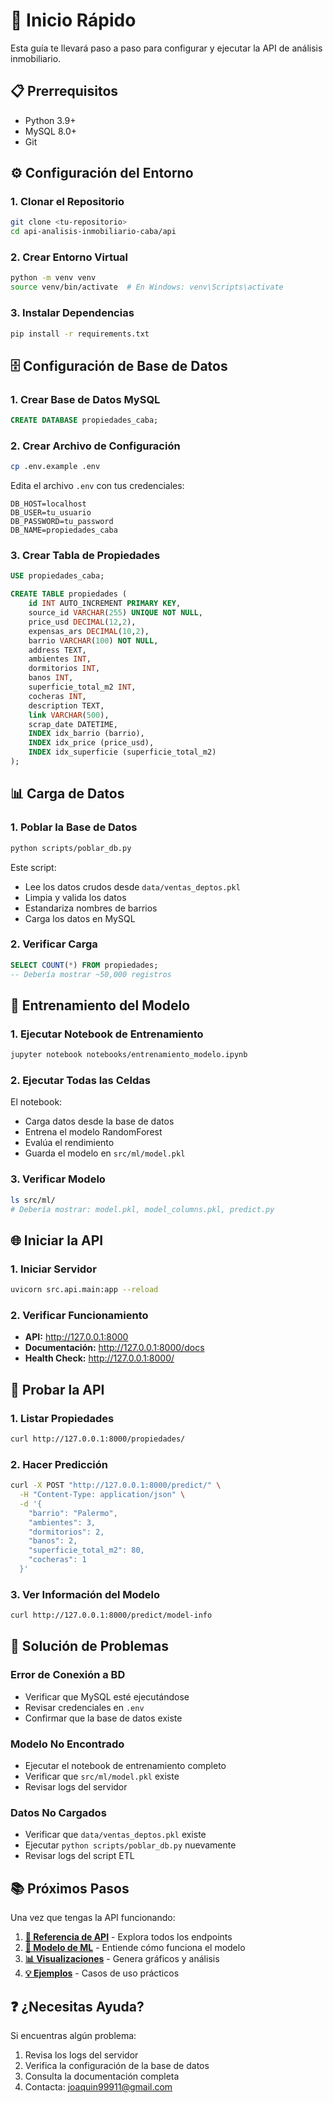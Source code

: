 # 🚀 **Inicio Rápido**

Esta guía te llevará paso a paso para configurar y ejecutar la API de análisis inmobiliario.

## 📋 **Prerrequisitos**

- Python 3.9+
- MySQL 8.0+
- Git

## ⚙️ **Configuración del Entorno**

### **1. Clonar el Repositorio**
```bash
git clone <tu-repositorio>
cd api-analisis-inmobiliario-caba/api
```

### **2. Crear Entorno Virtual**
```bash
python -m venv venv
source venv/bin/activate  # En Windows: venv\Scripts\activate
```

### **3. Instalar Dependencias**
```bash
pip install -r requirements.txt
```

## 🗄️ **Configuración de Base de Datos**

### **1. Crear Base de Datos MySQL**
```sql
CREATE DATABASE propiedades_caba;
```

### **2. Crear Archivo de Configuración**
```bash
cp .env.example .env
```

Edita el archivo `.env` con tus credenciales:
```env
DB_HOST=localhost
DB_USER=tu_usuario
DB_PASSWORD=tu_password
DB_NAME=propiedades_caba
```

### **3. Crear Tabla de Propiedades**
```sql
USE propiedades_caba;

CREATE TABLE propiedades (
    id INT AUTO_INCREMENT PRIMARY KEY,
    source_id VARCHAR(255) UNIQUE NOT NULL,
    price_usd DECIMAL(12,2),
    expensas_ars DECIMAL(10,2),
    barrio VARCHAR(100) NOT NULL,
    address TEXT,
    ambientes INT,
    dormitorios INT,
    banos INT,
    superficie_total_m2 INT,
    cocheras INT,
    description TEXT,
    link VARCHAR(500),
    scrap_date DATETIME,
    INDEX idx_barrio (barrio),
    INDEX idx_price (price_usd),
    INDEX idx_superficie (superficie_total_m2)
);
```

## 📊 **Carga de Datos**

### **1. Poblar la Base de Datos**
```bash
python scripts/poblar_db.py
```

Este script:
- Lee los datos crudos desde `data/ventas_deptos.pkl`
- Limpia y valida los datos
- Estandariza nombres de barrios
- Carga los datos en MySQL

### **2. Verificar Carga**
```sql
SELECT COUNT(*) FROM propiedades;
-- Debería mostrar ~50,000 registros
```

## 🤖 **Entrenamiento del Modelo**

### **1. Ejecutar Notebook de Entrenamiento**
```bash
jupyter notebook notebooks/entrenamiento_modelo.ipynb
```

### **2. Ejecutar Todas las Celdas**
El notebook:
- Carga datos desde la base de datos
- Entrena el modelo RandomForest
- Evalúa el rendimiento
- Guarda el modelo en `src/ml/model.pkl`

### **3. Verificar Modelo**
```bash
ls src/ml/
# Debería mostrar: model.pkl, model_columns.pkl, predict.py
```

## 🌐 **Iniciar la API**

### **1. Iniciar Servidor**
```bash
uvicorn src.api.main:app --reload
```

### **2. Verificar Funcionamiento**
- **API:** http://127.0.0.1:8000
- **Documentación:** http://127.0.0.1:8000/docs
- **Health Check:** http://127.0.0.1:8000/

## 🧪 **Probar la API**

### **1. Listar Propiedades**
```bash
curl http://127.0.0.1:8000/propiedades/
```

### **2. Hacer Predicción**
```bash
curl -X POST "http://127.0.0.1:8000/predict/" \
  -H "Content-Type: application/json" \
  -d '{
    "barrio": "Palermo",
    "ambientes": 3,
    "dormitorios": 2,
    "banos": 2,
    "superficie_total_m2": 80,
    "cocheras": 1
  }'
```

### **3. Ver Información del Modelo**
```bash
curl http://127.0.0.1:8000/predict/model-info
```

## 🔧 **Solución de Problemas**

### **Error de Conexión a BD**
- Verificar que MySQL esté ejecutándose
- Revisar credenciales en `.env`
- Confirmar que la base de datos existe

### **Modelo No Encontrado**
- Ejecutar el notebook de entrenamiento completo
- Verificar que `src/ml/model.pkl` existe
- Revisar logs del servidor

### **Datos No Cargados**
- Verificar que `data/ventas_deptos.pkl` existe
- Ejecutar `python scripts/poblar_db.py` nuevamente
- Revisar logs del script ETL

## 📚 **Próximos Pasos**

Una vez que tengas la API funcionando:

1. **[📖 Referencia de API](referencia-api.md)** - Explora todos los endpoints
2. **[🤖 Modelo de ML](modelo-ml.md)** - Entiende cómo funciona el modelo
3. **[📊 Visualizaciones](visualizaciones.md)** - Genera gráficos y análisis
4. **[💡 Ejemplos](ejemplos.md)** - Casos de uso prácticos

## ❓ **¿Necesitas Ayuda?**

Si encuentras algún problema:
1. Revisa los logs del servidor
2. Verifica la configuración de la base de datos
3. Consulta la documentación completa
4. Contacta: joaquin99911@gmail.com
